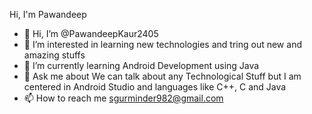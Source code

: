 Hi, I'm Pawandeep
- 👋 Hi, I’m @PawandeepKaur2405
- 👀 I’m interested in learning new technologies and tring out new and amazing stuffs
- 🌱 I’m currently learning Android Development using Java
- 💬 Ask me about We can talk about any Technological Stuff but I am centered in Android Studio and languages like C++, C and Java 
- 📫 How to reach me sgurminder982@gmail.com

<!---
PawandeepKaur2405/PawandeepKaur2405 is a ✨ special ✨ repository because its `README.md` (this file) appears on your GitHub profile.
You can click the Preview link to take a look at your changes.
--->
